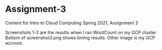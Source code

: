 # Assignment-3
Content for Intro to Cloud Computing Spring 2021, Assignment 3

Screenshots 1-3 are the results when I ran WordCount on my GCP cluster. Bottom of screenshot3.png shows timing results. 
Other image is my GCP account. 
